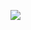 [![](https://github.com/fiji/BalloonSegmentation/actions/workflows/build-main.yml/badge.svg)](https://github.com/fiji/BalloonSegmentation/actions/workflows/build-main.yml)

